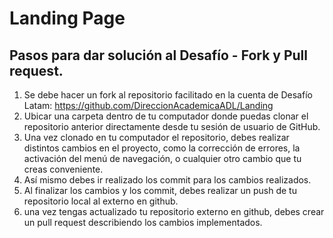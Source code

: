 # Landing Page

## Pasos para dar solución al Desafío - Fork y Pull request.

1. Se debe hacer un fork al repositorio facilitado en la cuenta de Desafío Latam: https://github.com/DireccionAcademicaADL/Landing
2. Ubicar una carpeta dentro de tu computador donde puedas clonar el repositorio anterior directamente desde tu sesión de usuario de GitHub.
3. Una vez clonado en tu computador el repositorio, debes realizar distintos cambios en el proyecto, como la corrección de errores, la activación del menú de navegación, o cualquier otro cambio que tu creas conveniente.
4. Así mismo debes ir realizado los commit para los cambios realizados.
5. Al finalizar los cambios y los commit, debes realizar un push de tu repositorio local al externo en github.
6. una vez tengas actualizado tu repositorio externo en github, debes crear un pull request describiendo los cambios implementados.